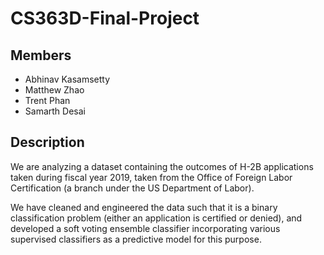 # CS363D-Final-Project

## Members
- Abhinav Kasamsetty
- Matthew Zhao
- Trent Phan
- Samarth Desai

## Description

We are analyzing a dataset containing the outcomes of H-2B applications taken during fiscal year 2019, taken from the Office of Foreign Labor Certification (a branch under the US Department of Labor).

We have cleaned and engineered the data such that it is a binary classification problem (either an application is certified or denied), and developed a soft voting ensemble classifier incorporating various supervised classifiers as a predictive model for this purpose.